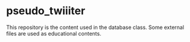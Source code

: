# pseudo_twiiiter

This repository is the content used in the database class.
Some external files are used as educational contents.